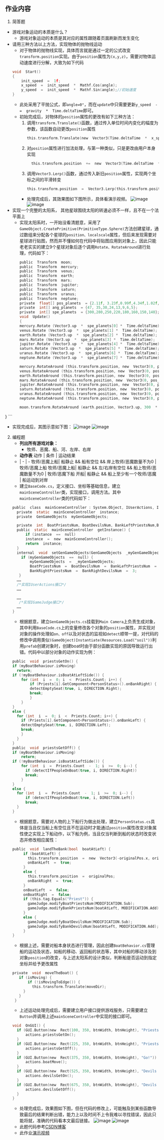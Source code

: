 ## 作业内容
1. 简答题
- 游戏对象运动的本质是什么？
	-  游戏对象运动的本质是其对应的属性跟随着页面刷新而发生变化
- 请用三种方法以上方法，实现物体的抛物线运动
	-  对于物体的抛物线实现，具体而言就是通过一定的公式改变```transform.position```实现。由于```position```属性为```(x,y,z)```，需要对物体运动速度进行分解，大致为如下代码
    ```c
    void  Start()
    {
        init_speed  =  1f;
        x_speed  =  init_speed  *  Mathf.Cos(angle);
        y_speed  =  init_speed  *  Mathf.Sin(angle);//初始速度
    }
    ```
    - 此处采用了平抛公式，即```angle=0°```，而在```update```中只需要更新```y_speed  -=  gravity  *  Time.deltaTime```即可。
    - 初始完成后，对物体的```position```属性的更改有如下三种方法：
      1. 调用```transform.Translate()```函数，通过传入单位时间内变化的幅度为参数，该函数自动更改```position```属性
          ```c
          this.transform.Translate(new  Vector3(Time.deltaTime  *  x_speed, Time.deltaTime  *  y_speed, 0));
          ```
        2. 对```position```属性进行加法处理，与第一种类似，只是更改由用户本身实现
            ```c
              this.transform.position  +=  new  Vector3(Time.deltaTime  *  x_speed, Time.deltaTime  *  y_speed, 0);
             ```
       3. 调用```Vector3.Lerp()```函数，通过传入新旧```position```属性，实现两个坐标之间的平滑转变  
           ```c
           this.transform.position  =  Vector3.Lerp(this.transform.position, this.transform.position  +  new  Vector3(Time.deltaTime  *  x_speed, Time.deltaTime  *  y_speed, 0), 1);
           ```
       - 处理完成后，其效果图如下图所示，具体看演示视频。
       ![image](https://github.com/Simon-Hwang/Unity3d-learning/blob/master/Homework2/images/parabola1.png)
       ![image](https://github.com/Simon-Hwang/Unity3d-learning/blob/master/Homework2/images/parabola2.png)
- 实现一个完整的太阳系， 其他星球围绕太阳的转速必须不一样，且不在一个法平面上
  - 实现太阳系时，一开始没看清题意，采用了```GameObject.CreatePrimitive(PrimitiveType.Sphere)```方法创建星球，通过数组来分配各个星球的```position、localscale```属性，但后来发现需要对星球进行贴图，然而并不懂如何在代码中将贴图应用到对象上，因此只能老老实实的建立9个星球对象后逐个调用```Rotate、RotateAround```进行处理，代码如下：
    ```c
    public  Transform  moon;
    public  Transform  mercury;
    public  Transform  venus;
    public  Transform  earth;
    public  Transform  mars;
    public  Transform  jupiter;
    public  Transform  saturn;
    public  Transform  uranus;
    public  Transform  neptune;
    private  float[] pos_planets  = {2.11f, 3.23f,0.99f,4.34f,1.02f,0.98f,0.97f,0.96f};
    private  int[] ang_planets  = {47, 35,30,24,13,9,6,5};
    private  int[] spe_planets  = {300,280,250,220,180,160,150,140};
    void  Update()
    {
    mercury.Rotate (Vector3.up  *  spe_planets[0] *  Time.deltaTime);
    venus.Rotate (Vector3.up  *  spe_planets[1] *  Time.deltaTime);
    earth.Rotate (Vector3.up  *  spe_planets[2] *  Time.deltaTime);
    mars.Rotate (Vector3.up  *  spe_planets[3] *  Time.deltaTime);
    jupiter.Rotate (Vector3.up  *  spe_planets[4] *  Time.deltaTime);
    saturn.Rotate (Vector3.up  *  spe_planets[5] *  Time.deltaTime);
    uranus.Rotate (Vector3.up  *  spe_planets[6] *  Time.deltaTime);
    neptune.Rotate (Vector3.up  *  spe_planets[7] *  Time.deltaTime);
    
    mercury.RotateAround (this.transform.position, new  Vector3(0, pos_planets[0], 1), ang_planets[0] *  Time.deltaTime);
    venus.RotateAround (this.transform.position, new  Vector3(0, pos_planets[1], 1), ang_planets[1] *  Time.deltaTime);
    earth.RotateAround (this.transform.position, new  Vector3(0, pos_planets[2], 2), ang_planets[2] *  Time.deltaTime);
    mars.RotateAround (this.transform.position, new  Vector3(0, pos_planets[3], 5), ang_planets[3] *  Time.deltaTime);
    jupiter.RotateAround (this.transform.position, new  Vector3(0, pos_planets[4], 1), ang_planets[4] *  Time.deltaTime);
    saturn.RotateAround (this.transform.position, new  Vector3(0, pos_planets[5], 3), ang_planets[5] *  Time.deltaTime);
    uranus.RotateAround (this.transform.position, new  Vector3(0, pos_planets[6], 1), ang_planets[6] *  Time.deltaTime);
    neptune.RotateAround (this.transform.position, new  Vector3(0, pos_planets[7], 1), ang_planets[7] *  Time.deltaTime);
    
    moon.transform.RotateAround (earth.position, Vector3.up, 300  *  Time.deltaTime);
}
    ```
   - 实现完成后，其图示意如下图：
   ![image](https://github.com/Simon-Hwang/Unity3d-learning/blob/master/Homework2/images/solar1.png)
   ![image](https://github.com/Simon-Hwang/Unity3d-learning/blob/master/Homework2/images/solar2.png)
2. 编程题
    - **列出所有游戏对象：**
    	- 牧师、恶魔、船、河、左岸、右岸
    - **动作表**
   动作 | 条件 | 运动结果
   - | - | - 
   牧师/恶魔上船| 船静止 && 船有空位 && 岸上牧师/恶魔数量不为0 | 牧师/恶魔上船
   牧师/恶魔上船| 船静止 && 左/右岸有空位 && 船上牧师/恶魔数量不为0 | 牧师/恶魔下船
   开船| 船静止 && 船上至少有一个牧师/恶魔 | 船运动到对岸
    - 建立```BaseCode.cs```，定义接口、坐标等基础信息，建立```mainSceneController```类，实现接口，调用方法。其中``mainSceneController``类的代码如下：
    ```c
   public  class  mainSceneController : System.Object, IUserActions, IGameJudge {
      private  static  mainSceneController  instance;
      private  GenGameObjects  myGenGameObjects;

      private  int  BoatPriestsNum, BoatDevilsNum, BankLeftPriestsNum,BankRightPriestsNum, BankLeftDevilsNum, BankRightDevilsNum;
      public  static  mainSceneController  getInstance() {
          if (instance  ==  null)
          instance  =  new  mainSceneController();
          return  instance;
      }
      internal  void  setGenGameObjects(GenGameObjects  _myGenGameObjects) {
        if (myGenGameObjects  ==  null) {
            myGenGameObjects  =  _myGenGameObjects;
            BoatPriestsNum  =  BoatDevilsNum  =  BankLeftPriestsNum  =  BankLeftDevilsNum  =  0;
            BankRightPriestsNum  =  BankRightDevilsNum  =  3;
       }
      ……
      /*实现IUserActions接口*/
      ……

      ……
       /*实现IGameJudge接口*/
      ……
    }
   ```
    -  根据题意，建立```GenGameObjects.cs```挂载到```Main Camera```上负责生成对象，其中利用```BaseCode.cs```上的变量修改各个对象的```position```属性，并实现对对象的操作处理如```on、off```以及对状态的监视如```detect```顺带一提，对代码的修改中调用类似```(GameObject)Instantiate(Resources.Load("soil"))```利用```prefab```创建对象时，创建boat时由于部分函数实现的原因导致运行出错。代码中以部分对象的动作实现为例：
      ```c
    public  void  priestsGetOn() {
      if (myBoatBehaviour.isMoving)
        return;
      if (!myBoatBehaviour.isBoatAtLeftSide()) {
          for (int  i  =  0; i  <  Priests.Count; i++) {
              if (Priests[i].GetComponent<PersonStatus>().onBankRight) {
              detectEmptySeat(true, i, DIRECTION.Right);
              break;
              }
          }
      }
      else {
        for (int  i  =  0; i  <  Priests.Count; i++) {
          if (Priests[i].GetComponent<PersonStatus>().onBankLeft) {
          detectEmptySeat(true, i, DIRECTION.Left);
          break;
          }
        }
      }
    public  void  priestsGetOff() {
      if (myBoatBehaviour.isMoving)
          return;
      if (!myBoatBehaviour.isBoatAtLeftSide()) {
          for (int  i  =  Priests.Count  -  1; i  >=  0; i--) {
            if (detectIfPeopleOnBoat(true, i, DIRECTION.Right))
            break;
          }
      }
      else {
        for (int  i  =  Priests.Count  -  1; i  >=  0; i--) {
            if (detectIfPeopleOnBoat(true, i, DIRECTION.Left))
            break;
        }
      }
     ```
      - 根据题意，需要对人物的上下船行为做出处理，建立```PersonStatus.cs```具体是当且仅当船上有空位且不在运动时才能通过```position```属性改变对象属性使之实现上下船动作，以下船为例，当且仅当判断到船的状态时改变状态并修改相应属性：
     ```c
     public  void  landTheBank(bool  boatAtLeft) {
          if (boatAtLeft) {
            this.transform.position  =  new  Vector3(-originalPos.x, originalPos.y, originalPos.z);
            onBankLeft  =  true;
          }
          else {
            this.transform.position  =  originalPos;
            onBankRight  =  true;
          }
          onBoatLeft  =  false;
          onBoatRight  =  false;
          if (this.tag.Equals("Priest")) {
            gameJudge.modifyBoatPriestsNum(MODIFICATION.Sub);
            gameJudge.modifyBankPriestsNum(boatAtLeft, MODIFICATION.Add);
          }
          else {
            gameJudge.modifyBoatDevilsNum(MODIFICATION.Sub);
            gameJudge.modifyBankDevilsNum(boatAtLeft, MODIFICATION.Add);
          }
   }
     ```
     - 根据上述，需要对船本身状态进行管理，因此创建```BoatBehavior.cs```管理船的运动及状态，如船的移动、返回船的状态等，其中对船的移动涉及到对象```position```的改变，与上述太阳系的设计类似，判断船是否运动到指定坐标并给予更改属性
     ```c
     private  void  moveTheBoat() {
        if (isMoving) {
            if (!isMovingToEdge()) {
              this.transform.Translate(moveDir);
          }
        }
      }
     ```
     - 上述运动处理完成后，需要建立用户接口提供游戏服务，只需要建立```Button```并调用上述```mainSceneController```中实现的接口即可。
    ```c
    void  OnGUI() {
      if (GUI.Button(new  Rect(100, 350, btnWidth, btnHeight), "Priests GetOn")) {
          actions.priestsGetOn();
      }
      if (GUI.Button(new  Rect(225, 350, btnWidth, btnHeight), "Priests GetOff")) {
          actions.priestsGetOff();
      }
      if (GUI.Button(new  Rect(375, 350, btnWidth, btnHeight), "Go!")) {
          actions.boatMove();
      }
      if (GUI.Button(new  Rect(525, 350, btnWidth, btnHeight), "Devils GetOn")) {
          actions.devilsGetOn();
      }
      if (GUI.Button(new  Rect(675, 350, btnWidth, btnHeight), "Devils GetOff")) {
          actions.devilsGetOff();
      }
   }
    ```
    - 处理完成后，效果图如下图，但在代码的修改上，可能触及到某些函数导致最后的结果判断出错，能力上以及时间不上令我难以寻找错误，因此只能将就，准确的代码看本文最后链接。
    ![image](https://github.com/Simon-Hwang/Unity3d-learning/blob/master/Homework2/images/game1.png)
    ![image](https://github.com/Simon-Hwang/Unity3d-learning/blob/master/Homework2/images/game2.png)
    - 此题代码参考[CSDN博客](https://blog.csdn.net/qq_33000225/article/details/57086542)
    - 此作业[演示视频](https://github.com/Simon-Hwang/Unity3d-learning/blob/master/Homework2/demonstration.mp4)
   

